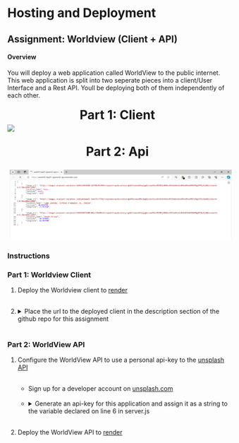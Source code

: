 # Hosting and Deployment

## Assignment: Worldview (Client + API)

#### Overview
You will deploy a web application called WorldView to the public internet. This web application is split into two seperate pieces into a client/User Interface and a Rest API. Youll be deploying both of them independently of each other.

<div style="display: flex; flex-direction: column; justify-content: center;  align-items: center;
">  <div>
    <h1 style="margin-right: 1%; margin-top: 1%; text-align:center; margin-bottom: 0px;" >Part 1: Client</h1>
    

   <img src="./Example/Part1.gif" style="margin-right: 1%; margin-top: 1%;" /> 
   <h1 style="margin-right: 1%; margin-top: 5%; text-align:center" >Part 2: Api</h1>
   <img src="./Example/Part2.png"  style="margin-left: 1%; margin-top: 1%;" />
  </div>
</div>


### Instructions



### **Part 1: Worldview Client**
1. Deploy the Worldview client to [render](https://render.com/)
   
   <br>
   
2. <details>
    <summary>Place the url to the deployed client in the description section of the github repo for this assignment</summary>
    <br>
      <img src="./Example/Part1.png" width=400/>
    </details>

   <br>



### **Part 2: WorldView API**

1. Configure the WorldView API to use a personal api-key to the [unsplash API](https://unsplash.com/documentation#get-a-random-photo)

      <br>

     - Sign up for a developer account on [unsplash.com](https://unsplash.com/developers)
      
      <br>

     - <details>
        <summary>Generate an api-key for this application and assign it as a string to the variable declared on line 6 in server.js</summary>
        <br>
          <img src="./Example/Part2-1.png" width=400/>
      </details>
      
      <br>


2. Deploy the WorldView API to [render](https://render.com/) 
